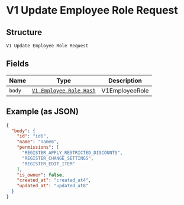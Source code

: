 
# V1 Update Employee Role Request

## Structure

`V1 Update Employee Role Request`

## Fields

| Name | Type | Description |
|  --- | --- | --- |
| `body` | [`V1 Employee Role Hash`](/doc/models/v1-employee-role.md) | V1EmployeeRole |

## Example (as JSON)

```json
{
  "body": {
    "id": "id6",
    "name": "name6",
    "permissions": [
      "REGISTER_APPLY_RESTRICTED_DISCOUNTS",
      "REGISTER_CHANGE_SETTINGS",
      "REGISTER_EDIT_ITEM"
    ],
    "is_owner": false,
    "created_at": "created_at4",
    "updated_at": "updated_at8"
  }
}
```

